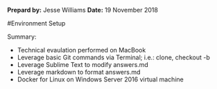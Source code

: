 **Prepard by:** Jesse Williams
**Date:** 19 November 2018

#Environment Setup

Summary:

* Technical evaulation performed on MacBook
* Leverage basic Git commands via Terminal; i.e.: clone, checkout -b
* Leverage Sublime Text to modify answers.md
* Leverage markdown to format answers.md 
* Docker for Linux on Windows Server 2016 virtual machine


